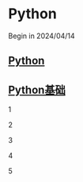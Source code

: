 # Python

Begin in 2024/04/14

## [Python](Python/Python.md)

## [Python基础](Python基础/Python基础.md)

1

2

3

4

5
